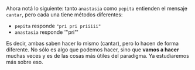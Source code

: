 Ahora notá lo siguiente: tanto `anastasia` como `pepita` entienden el mensaje `cantar`, pero cada una tiene métodos diferentes:

* `pepita` responde `"pri pri priiiii"`
* `anastasia` responde '"pri"'

Es decir, ambas saben hacer lo mismo (cantar), pero lo hacen de forma diferente. No sólo es algo que podemos hacer, sino que **vamos a hacer** muchas veces y es de las cosas más útiles del paradigma. Ya estudiaremos más sobre eso.